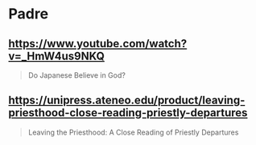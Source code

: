 # Padre

## https://www.youtube.com/watch?v=_HmW4us9NKQ

> Do Japanese Believe in God?

## https://unipress.ateneo.edu/product/leaving-priesthood-close-reading-priestly-departures

> Leaving the Priesthood: A Close Reading of Priestly Departures
